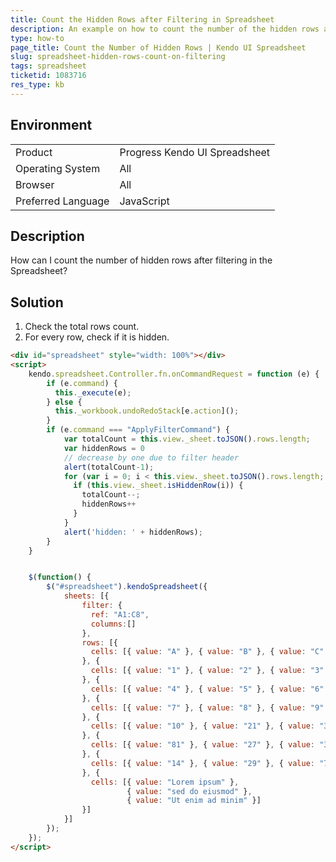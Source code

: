 ```yaml
---
title: Count the Hidden Rows after Filtering in Spreadsheet
description: An example on how to count the number of the hidden rows after filtering the Kendo UI Spreadsheet.
type: how-to
page_title: Count the Number of Hidden Rows | Kendo UI Spreadsheet
slug: spreadsheet-hidden-rows-count-on-filtering
tags: spreadsheet
ticketid: 1083716  
res_type: kb
---
```


## Environment

<table>
 <tr>
  <td>Product</td>
  <td>Progress Kendo UI Spreadsheet</td>
 </tr>
 <tr>
  <td>Operating System</td>
  <td>All</td>
 </tr>
 <tr>
  <td>Browser</td>
  <td>All</td>
 </tr>
 <tr>
  <td>Preferred Language</td>
  <td>JavaScript</td>
 </tr>
</table>

## Description

How can I count the number of hidden rows after filtering in the Spreadsheet?

## Solution

1. Check the total rows count.
1. For every row, check if it is hidden.

```html
<div id="spreadsheet" style="width: 100%"></div>
<script>
    kendo.spreadsheet.Controller.fn.onCommandRequest = function (e) {
        if (e.command) {
          this._execute(e);
        } else {
          this._workbook.undoRedoStack[e.action]();
        }		
        if (e.command === "ApplyFilterCommand") {
            var totalCount = this.view._sheet.toJSON().rows.length;
            var hiddenRows = 0
			// decrease by one due to filter header
            alert(totalCount-1);
            for (var i = 0; i < this.view._sheet.toJSON().rows.length; i++) {
              if (this.view._sheet.isHiddenRow(i)) {
                totalCount--;
                hiddenRows++
              }
            }                  
            alert('hidden: ' + hiddenRows);
        }
    }    


    $(function() {
        $("#spreadsheet").kendoSpreadsheet({
            sheets: [{
                filter: {
                  ref: "A1:C8",
                  columns:[]
                },
                rows: [{
                  cells: [{ value: "A" }, { value: "B" }, { value: "C" }]
                }, {
                  cells: [{ value: "1" }, { value: "2" }, { value: "3" }]
                }, {
                  cells: [{ value: "4" }, { value: "5" }, { value: "6" }]
                }, {                 
                  cells: [{ value: "7" }, { value: "8" }, { value: "9" }]
                }, {
                  cells: [{ value: "10" }, { value: "21" }, { value: "34" }]
                }, {
                  cells: [{ value: "81" }, { value: "27" }, { value: "36" }]
                }, {
                  cells: [{ value: "14" }, { value: "29" }, { value: "73" }]
                }, {                   
                  cells: [{ value: "Lorem ipsum" },
                          { value: "sed do eiusmod" },
                          { value: "Ut enim ad minim" }]
                }]
            }]
        });
    });
</script>
```
